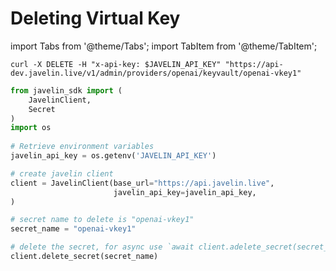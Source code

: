 # Deleting Virtual Key
import Tabs from '@theme/Tabs';
import TabItem from '@theme/TabItem';

<Tabs>
<TabItem value="shell" label="curl">

```shell
curl -X DELETE -H "x-api-key: $JAVELIN_API_KEY" "https://api-dev.javelin.live/v1/admin/providers/openai/keyvault/openai-vkey1"  
```

</TabItem>

<TabItem value="py" label="Python">

```py
from javelin_sdk import (
    JavelinClient,
    Secret
)
import os
 
# Retrieve environment variables
javelin_api_key = os.getenv('JAVELIN_API_KEY')

# create javelin client
client = JavelinClient(base_url="https://api.javelin.live",
                       javelin_api_key=javelin_api_key,
)

# secret name to delete is "openai-vkey1"
secret_name = "openai-vkey1"

# delete the secret, for async use `await client.adelete_secret(secret_name)`
client.delete_secret(secret_name) 

```

</TabItem>

</Tabs>
